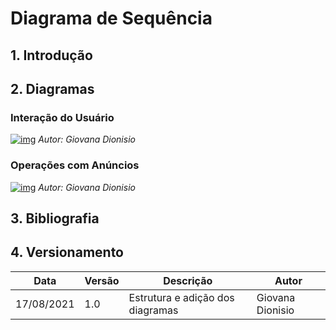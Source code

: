 # Diagrama de Sequência
## 1. Introdução

## 2. Diagramas
### Interação do Usuário
[![img](https://i.ibb.co/kH60MJc/Diagramas-de-Sequ-ncia-Page-2.png)](https://i.ibb.co/kH60MJc/Diagramas-de-Sequ-ncia-Page-2.png)
_Autor: Giovana Dionisio_

### Operações com Anúncios
[![img](https://i.ibb.co/vxynVLY/Diagramas-de-Sequ-ncia-Page-1.png)](https://i.ibb.co/vxynVLY/Diagramas-de-Sequ-ncia-Page-1.png)
_Autor: Giovana Dionisio_

## 3. Bibliografia

## 4. Versionamento
| Data       | Versão | Descrição                                | Autor             |
| ---------- | ------ | ---------------------------------------- | ----------------- |
| 17/08/2021 | 1.0    | Estrutura e adição dos diagramas         | Giovana Dionisio  |